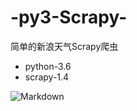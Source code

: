 # -py3-Scrapy-
简单的新浪天气Scrapy爬虫
 - python-3.6
 - scrapy-1.4   
 
  ![Markdown](http://i1.buimg.com/1949/44920ff44f583f02.png)
